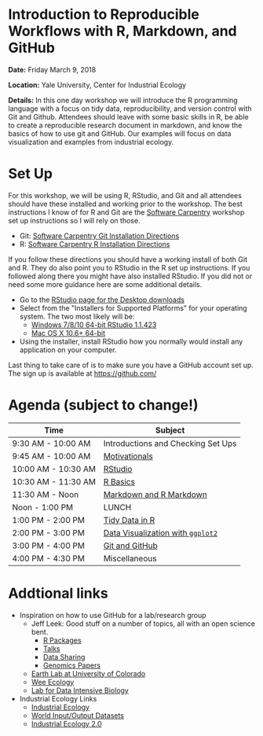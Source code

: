 # Introduction to Reproducible Workflows with R, Markdown, and GitHub 

**Date:** Friday March 9, 2018

**Location:** Yale University, Center for Industrial Ecology 

**Details:** In this one day workshop we will introduce the R programming language with a focus on tidy data, reproducibility, and version control with Git and Github.  Attendees should leave with some basic skills in R, be able to create a reproducible research document in markdown, and know the basics of how to use git and GitHub.  Our examples will focus on data visualization and examples from industrial ecology.

# Set Up

For this workshop, we will be using R, RStudio, and Git and all attendees should have these installed and working prior to the workshop.  The best instructions I know of for R and Git are the [Software Carpentry](https://software-carpentry.org/) workshop set up instructions so I will rely on those.

- Git: [Software Carpentry Git Installation Directions](https://swcarpentry.github.io/workshop-template/#git)
- R: [Software Carpentry R Installation Directions](https://swcarpentry.github.io/workshop-template/#r)

If you follow these directions you should have a working install of both Git and R.  They do also point you to RStudio in the R set up instructions.  If you followed along there you might have also installed RStudio.  If you did not or need some more guidance here are some additional details.

- Go to the [RStudio page for the Desktop downloads](https://www.rstudio.com/products/rstudio/download/#download)
- Select from the "Installers for Supported Platforms" for your operating system.  The two most likely will be:
  - [Windows 7/8/10 64-bit RStudio 1.1.423](https://download1.rstudio.org/RStudio-1.1.423.exe)
  - [Mac OS X 10.6+ 64-bit](https://download1.rstudio.org/RStudio-1.1.423.dmg)
- Using the installer, install RStudio how you normally would install any application on your computer.

Last thing to take care of is to make sure you have a GitHub account set up.  The sign up is available at <https://github.com/>

# Agenda (subject to change!)

|Time               |Subject                           |
|-------------------|----------------------------------|
|9:30 AM - 10:00 AM |Introductions and Checking Set Ups| 
|9:45 AM - 10:00 AM |[Motivationals](https://jwhollister.com/codivation)| 
|10:00 AM - 10:30 AM|[RStudio](lessons/01_rstudio.md)|
|10:30 AM - 11:30 AM|[R Basics](lessons/02_r_basics.md)|
|11:30 AM - Noon    |[Markdown and R Markdown](lessons/03_markdown_and_rmarkdown.md)|
|Noon - 1:00 PM     |LUNCH|
|1:00 PM - 2:00 PM  |[Tidy Data in R](lessons/04_tidy_data_in_r.Rmd)
|2:00 PM - 3:00 PM  |[Data Visualization with `ggplot2`](lessons/05_data_viz_with_ggplot2.md)|
|3:00 PM - 4:00 PM  |[Git and GitHub](lessons/06_git_and_github.md)| 
|4:00 PM - 4:30 PM  |Miscellaneous|
 
# Addtional links

- Inspiration on how to use GitHub for a lab/research group
  - Jeff Leek: Good stuff on a number of topics, all with an open science bent.
    - [R Packages](https://github.com/jtleek/rpackages)
    - [Talks](https://github.com/jtleek/talkguide)
    - [Data Sharing](https://github.com/jtleek/datasharing)
    - [Genomics Papers](https://github.com/jtleek/genomicspapers)
  - [Earth Lab at University of Colorado](https://github.com/earthlab)
  - [Wee Ecology](https://github.com/weecology)
  - [Lab for Data Intensive Biology](https://github.com/dib-lab)
- Industrial Ecology Links
  - [Industrial Ecology](https://github.com/IndEcol)
  - [World Input/Output Datasets](https://github.com/bquast/wiod)
  - [Industrial Ecology 2.0](http://onlinelibrary.wiley.com/doi/10.1111/j.1530-9290.2010.00281.x/full)
